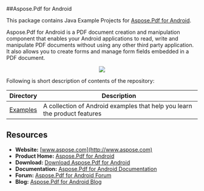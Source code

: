 ##Aspose.Pdf for Android

This package contains Java Example Projects for [Aspose.Pdf for Android](http://www.aspose.com/android/pdf-component.aspx).

Aspose.Pdf for Android is a PDF document creation and manipulation component that enables your Android applications to read, write and manipulate PDF documents without using any other third party application. It also allows you to create forms and manage form fields embedded in a PDF document.

<p align="center">
  <a title="Download complete Aspose.Pdf for Android source code" href="https://github.com/asposepdf/Aspose_Pdf_Android/archive/master.zip">
    <img src="http://i.imgur.com/hwNhrGZ.png" />
  </a>
</p>

Following is short description of contents of the repository:

Directory  | Description
---------- | -----------
[Examples](Examples)  | A collection of Android examples that help you learn the product features

## Resources

+ **Website:** [www.aspose.com](http://www.aspose.com)
+ **Product Home:** [Aspose.Pdf for Android](http://www.aspose.com/android/pdf-component.aspx)
+ **Download:** [Download Aspose.Pdf for Android](http://www.aspose.com/community/files/74/android-apis/aspose.pdf-for-android/category1430.aspx)
+ **Documentation:** [Aspose.Pdf for Android Documentation](https://docs.aspose.com/display/pdfandroid/Home)
+ **Forum:** [Aspose.Pdf for Android Forum](http://www.aspose.com/community/forums/aspose.pdf-product-family/75/showforum.aspx)
+ **Blog:** [Aspose.Pdf for Android Blog](http://blog.aspose.com/aspose-products/aspose-pdf-product-family.html)
